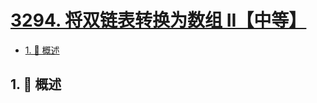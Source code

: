 # [3294. 将双链表转换为数组 II【中等】](https://github.com/tnotesjs/TNotes.leetcode/tree/main/notes/3294.%20%E5%B0%86%E5%8F%8C%E9%93%BE%E8%A1%A8%E8%BD%AC%E6%8D%A2%E4%B8%BA%E6%95%B0%E7%BB%84%20II%E3%80%90%E4%B8%AD%E7%AD%89%E3%80%91)

<!-- region:toc -->

- [1. 📝 概述](#1--概述)

<!-- endregion:toc -->

## 1. 📝 概述
